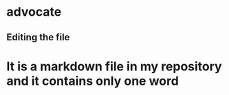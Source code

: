 # advocate
## Editing the file
# It is a markdown file in my repository and it contains only one word
